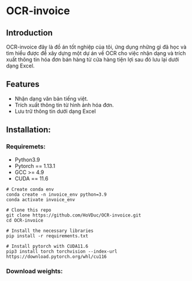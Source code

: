 # OCR-invoice

## Introduction
OCR-invoice đây là đồ án tốt nghiệp của tôi, ứng dụng những gì đã học và tìm hiểu được để xây dựng một dự án về OCR cho việc nhận dạng và trích xuất thông tin hóa đơn bán hàng từ cửa hàng tiện lợi sau đó lưu lại dưới dạng Excel.

## Features
- Nhận dạng văn bản tiếng việt.
- Trích xuất thông tin từ hình ảnh hóa đơn.
- Lưu trữ thông tin dưới dạng Excel

## Installation:
### Requiremets:
- Python3.9
- Pytorch == 1.13.1
- GCC >= 4.9
- CUDA == 11.6

```
# Create conda env
conda create -n invoice_env python=3.9
conda activate invoice_env

# Clone this repo
git clone https://github.com/HoVDuc/OCR-invoice.git
cd OCR-invoice

# Install the necessary libraries
pip install -r requirements.txt

# Install pytorch with CUDA11.6
pip3 install torch torchvision --index-url https://download.pytorch.org/whl/cu116
```

### Download weights:
